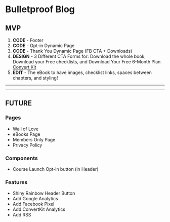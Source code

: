 # Bulletproof Blog

## MVP

1. **CODE** - Footer
2. **CODE** - Opt-in Dynamic Page
3. **CODE** - Thank You Dynamic Page (FB CTA + Downloads)
4. **DESIGN** - 3 Different CTA Forms for: Download the whole book, Download your Free checklists, and Download Your Free 6-Month Plan. [Convert Kit](https://app.convertkit.com/forms/designers/2853063/edit)
5. **EDIT** - The eBook to have images, checklist links, spaces between chapters, and styling!

---

---

## FUTURE

### Pages

- Wall of Love
- eBooks Page
- Members Only Page
- Privacy Policy

### Components

- Course Launch Opt-in button (in Header)

### Features

- Shiny Rainbow Header Button
- Add Google Analytics
- Add Facebook Pixel
- Add ConvertKit Analytics
- Add RSS
- Add Sitemap
- Add NextAuth
- Change React Syntax Highlighter Styles
- Jump to Section
- Add comments
- Style Scrollbar
- Download Sticky Opt-In on Blog Post Page
- Announcment Banner
- Dark mode?

### Optimizations

- Solve "TSK" Messages
- Add Preact
- Add Motion Animations
- Add Robots.txt
- Add Font Select Colors & Hover/Focus States
- Add Accessibility
- Think about cutting the blog post guides short and have a CTA at the bottom
- Pagination on Blog Page

